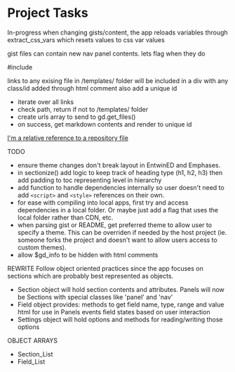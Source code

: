 # Project Tasks

In-progress
when changing gists/content, the app reloads variables through
extract_css_vars which resets values to css var values

gist files can contain new nav panel contents.
lets flag when they do

#include

links to any exising file in /templates/ folder will be included in a div
with any class/id added through html comment <!-- .footer -->
also add a unique id

- iterate over all links
- check path, return if not to /templates/ folder
- create urls array to send to gd.get_files()
- on success, get markdown contents and render to unique id

[I'm a relative reference to a repository file](../blob/master/LICENSE)

TODO
- ensure theme changes don't break layout in EntwinED and Emphases.
- in sectionize() add logic to keep track of heading type (h1, h2, h3) then add padding to toc representing level in hierarchy
- add function to handle dependencies internally so user doesn't need to add `<script>` and `<style>` references on their own.
- for ease with compiling into local apps, first try and access dependencies in a local folder. Or maybe just add a flag that uses the local folder rather than CDN, etc.
- when parsing gist or README, get preferred theme to allow user to specify a theme. This can be overriden if needed by the host project (ie. someone forks the project and doesn't want to allow users access to custom themes).
- allow $gd_info to be hidden with html comments

REWRITE
Follow object oriented practices since the app focuses on sections which are probably best represented as objects.

- Section object will hold section contents and attributes.
    Panels will now be Sections with special classes like 'panel' and 'nav'
- Field object provides:
    methods to get field name, type, range and value
    html for use in Panels
    events
    field states based on user interaction
- Settings object will hold options and methods for reading/writing those options

OBJECT ARRAYS
- Section_List
- Field_List
